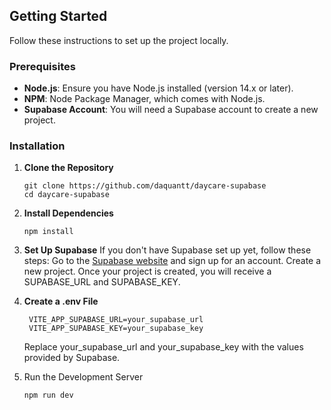 ## Getting Started

Follow these instructions to set up the project locally.

### Prerequisites

- **Node.js**: Ensure you have Node.js installed (version 14.x or later).
- **NPM**: Node Package Manager, which comes with Node.js.
- **Supabase Account**: You will need a Supabase account to create a new project.

### Installation

1. **Clone the Repository**

   ```
   git clone https://github.com/daquantt/daycare-supabase
   cd daycare-supabase
   ```
2. **Install Dependencies**
    ```
    npm install
    ```
3. **Set Up Supabase**
   If you don't have Supabase set up yet, follow these steps:
    Go to the [Supabase website](https://supabase.com/) and sign up for an account.
    Create a new project.
    Once your project is created, you will receive a SUPABASE_URL and SUPABASE_KEY.
4. **Create a .env File**
   ```
    VITE_APP_SUPABASE_URL=your_supabase_url
    VITE_APP_SUPABASE_KEY=your_supabase_key
   ```
   Replace your_supabase_url and your_supabase_key with the values provided by Supabase.
5. Run the Development Server
    ```
    npm run dev
    ```